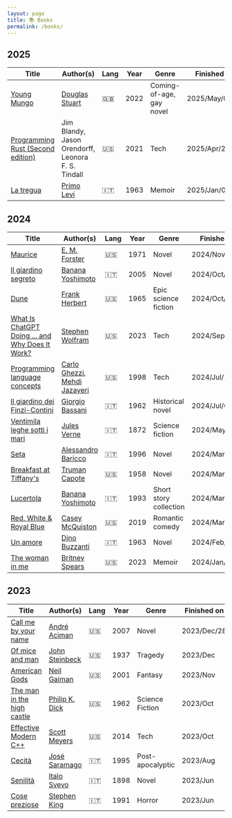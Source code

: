 ```yaml
---
layout: page
title: 📚 Books
permalink: /books/
---
```


## 2025

| Title                             | Author(s)                         | Lang | Year | Genre     | Finished    | Rating       |
|-----------------------------------|-----------------------------------|------|------|-----------|-------------|--------------|
| [Young Mungo](https://en.wikipedia.org/wiki/Young_Mungo) | [Douglas Stuart](https://en.wikipedia.org/wiki/Douglas_Stuart_(writer)) | 🇬🇧 | 2022 | Coming-of-age, gay novel | 2025/May/08 | ⭐️⭐️⭐️⭐️⭐️ |
| [Programming Rust (Second edition)](https://www.oreilly.com/library/view/programming-rust-2nd/9781492052586/) | Jim Blandy, Jason Orendorff, Leonora F. S. Tindall | 🇺🇸 | 2021 | Tech | 2025/Apr/25 | ⭐️⭐️⭐️⭐️⭐️ |
| [La tregua](https://it.wikipedia.org/wiki/La_tregua_(Primo_Levi)) | [Primo Levi](https://it.wikipedia.org/wiki/Primo_Levi) | 🇮🇹 | 1963 | Memoir | 2025/Jan/02 | ⭐️⭐️⭐️ |

## 2024

| Title                             | Author(s)                         | Lang | Year | Genre     | Finished    | Rating       |
|-----------------------------------|-----------------------------------|------|------|-----------|-------------|--------------|
| [Maurice](https://en.wikipedia.org/wiki/Maurice_(novel)) | [E. M. Forster](https://en.wikipedia.org/wiki/E._M._Forster) | 🇺🇸 | 1971 | Novel | 2024/Nov/23 | ⭐️⭐️⭐️⭐️⭐️ |
| [Il giardino segreto](https://www.criticaletteraria.org/2017/12/il-giardino-segreto-yoshimoto-feltrinelli.html) | [Banana Yoshimoto](https://en.wikipedia.org/wiki/Banana_Yoshimoto) | 🇮🇹 | 2005 | Novel | 2024/Oct/13 | ⭐️⭐️⭐️ |
| [Dune](https://en.wikipedia.org/wiki/Dune_(novel)) | [Frank Herbert](https://en.wikipedia.org/wiki/Frank_Herbert) | 🇺🇸 | 1965 | Epic science fiction | 2024/Oct/06 | ⭐️⭐️⭐️ |
| [What Is ChatGPT Doing ... and Why Does It Work?](https://www.amazon.co.uk/What-ChatGPT-Doing-Does-Work/dp/1579550819) | [Stephen Wolfram](https://en.wikipedia.org/wiki/Stephen_Wolfram) | 🇺🇸 | 2023 | Tech | 2024/Sep/21 | ⭐️⭐️⭐️ |
| [Programming language concepts ](https://www.amazon.co.uk/Programming-3e-Carlo-Ghezzi-dp-0471104264/dp/0471104264/ref=dp_ob_image_bk)| [Carlo Ghezzi](https://en.wikipedia.org/wiki/Carlo_Ghezzi), [Mehdi Jazayeri](https://en.wikipedia.org/wiki/Mehdi_Jazayeri)  | 🇺🇸 | 1998 | Tech | 2024/Jul/14 | ⭐️⭐️⭐️⭐️ |
| [Il giardino dei Finzi-Contini](https://it.wikipedia.org/wiki/Il_giardino_dei_Finzi-Contini) | [Giorgio Bassani](https://it.wikipedia.org/wiki/Giorgio_Bassani) | 🇮🇹 | 1962 | Historical novel | 2024/Jul/08  | ⭐️⭐️ |
| [Ventimila leghe sotti i mari](https://it.wikipedia.org/wiki/Ventimila_leghe_sotto_i_mari) | [Jules Verne](https://en.wikipedia.org/wiki/Jules_Verne) | 🇮🇹 | 1872 | Science fiction | 2024/May/07  | ⭐️⭐️⭐️ |
| [Seta](https://it.wikipedia.org/wiki/Seta_(romanzo)) | [Alessandro Baricco](https://it.wikipedia.org/wiki/Alessandro_Baricco) | 🇮🇹 | 1996 | Novel | 2024/Mar/31 | ⭐️⭐️⭐️⭐️⭐️ |
| [Breakfast at Tiffany's](https://en.wikipedia.org/wiki/Breakfast_at_Tiffany%27s_(novella)) | [Truman Capote](https://en.wikipedia.org/wiki/Truman_Capote) | 🇺🇸 | 1958 | Novel | 2024/Mar/16 | ⭐️ |
| [Lucertola](https://it.wikipedia.org/wiki/Lucertola_(raccolta_di_racconti)) | [Banana Yoshimoto](https://en.wikipedia.org/wiki/Banana_Yoshimoto) | 🇮🇹 | 1993 | Short story collection |  2024/Mar/16 | ⭐️⭐️⭐️⭐️ |
| [Red, White & Royal Blue](https://en.wikipedia.org/wiki/Red,_White_%26_Royal_Blue) | [Casey McQuiston](https://en.wikipedia.org/wiki/Casey_McQuiston) | 🇺🇸 | 2019 | Romantic comedy | 2024/Mar/06 | ⭐️⭐️⭐️⭐️ |
| [Un amore](https://it.wikipedia.org/wiki/Un_amore_(romanzo)) | [Dino Buzzanti](https://it.wikipedia.org/wiki/Dino_Buzzati) | 🇮🇹 | 1963 | Novel | 2024/Feb/03 | ⭐️⭐️⭐️ |
| [The woman in me](https://en.wikipedia.org/wiki/The_Woman_in_Me_(memoir)) | [Britney Spears](https://en.wikipedia.org/wiki/Britney_Spears) | 🇺🇸 | 2023 | Memoir | 2024/Jan/02 | ⭐️⭐️⭐️ |

## 2023

| Title                             | Author(s)                         | Lang | Year | Genre     | Finished on | Rating       |
|-----------------------------------|-----------------------------------|------|------|-----------|-------------|--------------|
| [Call me by your name](https://en.wikipedia.org/wiki/Call_Me_by_Your_Name_(novel)) | [André Aciman](https://en.wikipedia.org/wiki/André_Aciman) | 🇺🇸 | 2007 | Novel | 2023/Dec/28 | ⭐️⭐️⭐️⭐️⭐️ |
| [Of mice and man](https://en.wikipedia.org/wiki/Of_Mice_and_Men) | [John Steinbeck](https://en.wikipedia.org/wiki/John_Steinbeck) | 🇺🇸 | 1937 | Tragedy | 2023/Dec | ⭐️⭐️⭐️⭐️⭐️ |
| [American Gods](https://en.wikipedia.org/wiki/American_Gods)     | [Neil Gaiman](https://en.wikipedia.org/wiki/Neil_Gaiman)       | 🇺🇸 | 2001 | Fantasy | 2023/Nov | ⭐️⭐️⭐️⭐️   |
| [The man in the high castle](https://en.wikipedia.org/wiki/The_Man_in_the_High_Castle) | [Philip K. Dick](https://en.wikipedia.org/wiki/Philip_K._Dick) | 🇺🇸 | 1962 | Science Fiction | 2023/Oct | ⭐️ |
| [Effective Modern C++](https://www.amazon.co.uk/Effective-Modern-Specific-Ways-Improve/dp/1491903996) | [Scott Meyers](https://en.wikipedia.org/wiki/Scott_Meyers) | 🇺🇸 | 2014 | Tech | 2023/Oct | ⭐️⭐️⭐️ |
| [Cecità](https://it.wikipedia.org/wiki/Cecità_(romanzo)) | [José Saramago](https://en.wikipedia.org/wiki/José_Saramago) | 🇮🇹 | 1995 | Post-apocalyptic | 2023/Aug | ⭐️⭐️⭐️⭐️ |
| [Senilità](https://it.wikipedia.org/wiki/Senilità_(romanzo)) | [Italo Svevo](https://it.wikipedia.org/wiki/Italo_Svevo) | 🇮🇹 | 1898 | Novel | 2023/Jun | ⭐️⭐️ |
| [Cose preziose](https://it.wikipedia.org/wiki/Cose_preziose_(romanzo)) | [Stephen King](https://en.wikipedia.org/wiki/Stephen_King) | 🇮🇹 | 1991 | Horror | 2023/Jun | ⭐️⭐️⭐️⭐️ |
